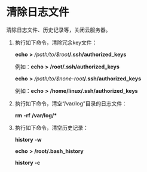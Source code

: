# 清除日志文件<a name="ims_01_0327"></a>

清除日志文件、历史记录等，关闭云服务器。

1.  执行如下命令，清除冗余key文件：

    **echo** **\>** _/$path/$to/$root_**/.ssh/authorized\_keys**

    例如：**echo** **\>** **/root/.ssh/authorized\_keys**

    **echo** **\>** _/$path/$to/$none-root_**/.ssh/authorized\_keys**

    例如：**echo** **\>** **/home/linux/.ssh/authorized\_keys**


1.  执行如下命令，清空“/var/log”目录的日志文件：

    **rm** **-rf** **/var/log/\***

2.  执行如下命令，清空历史记录：

    **history** **-w**

    **echo** **\>** **/root/.bash\_history**

    **history** **-c**


